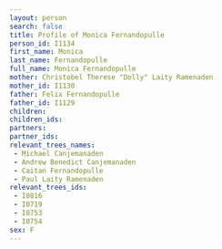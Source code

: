 ```yaml
---
layout: person
search: false
title: Profile of Monica Fernandopulle
person_id: I1134
first_name: Monica
last_name: Fernandopulle
full_name: Monica Fernandopulle
mother: Christobel Therese "Dolly" Laity Ramenaden
mother_id: I1130
father: Felix Fernandopulle
father_id: I1129
children:
children_ids:
partners:
partner_ids:
relevant_trees_names:
 - Michael Canjemanaden
 - Andrew Benedict Canjemanaden
 - Caitan Fernandopulle
 - Paul Laity Ramenaden
relevant_trees_ids:
 - I0816
 - I0719
 - I0753
 - I0754
sex: F
---
```


